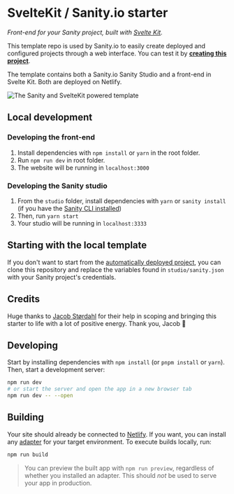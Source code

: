 # SvelteKit / Sanity.io starter

_Front-end for your Sanity project, built with [Svelte Kit](https://kit.svelte.dev)._

This template repo is used by Sanity.io to easily create deployed and configured projects through a web interface. You can test it by **[creating this project](https://www.sanity.io/create?sanity-io%2Fsanity-template-svelte-kit)**.

The template contains both a Sanity.io Sanity Studio and a front-end in Svelte Kit. Both are deployed on Netlify.

![The Sanity and SvelteKit powered template](https://github.com/sanity-io/sanity-template-svelte-kit/blob/main/.sanity-template/web.jpg?raw=true)

## Local development

### Developing the front-end

1. Install dependencies with `npm install` or `yarn` in the root folder.
1. Run `npm run dev` in root folder.
1. The website will be running in `localhost:3000`

### Developing the Sanity studio

1. From the `studio` folder, install dependencies with `yarn` or `sanity install` (if you have the [Sanity CLI installed](https://www.sanity.io/docs/getting-started-with-sanity-cli))
1. Then, run `yarn start`
1. Your studio will be running in `localhost:3333`

## Starting with the local template

If you don't want to start from the [automatically deployed project](https://www.sanity.io/create?sanity-io%2Fsanity-template-svelte-kit), you can clone this repository and replace the variables found in `studio/sanity.json` with your Sanity project's credentials.

## Credits

Huge thanks to [Jacob Størdahl](https://github.com/stordahl) for their help in scoping and bringing this starter to life with a lot of positive energy. Thank you, Jacob 🙏

## Developing

Start by installing dependencies with `npm install` (or `pnpm install` or `yarn`). Then, start a development server:

```bash
npm run dev
# or start the server and open the app in a new browser tab
npm run dev -- --open
```

## Building

Your site should already be connected to [Netlify](https://netlify.com). If you want, you can install any [adapter](https://kit.svelte.dev/docs#adapters) for your target environment. To execute builds locally, run:

```bash
npm run build
```

> You can preview the built app with `npm run preview`, regardless of whether you installed an adapter. This should _not_ be used to serve your app in production.
